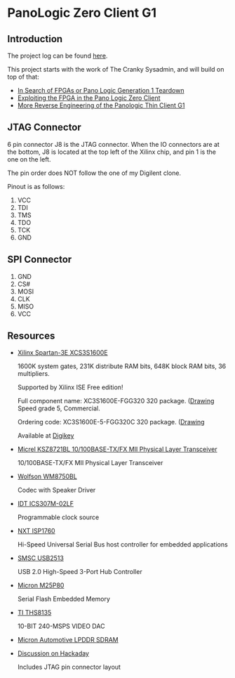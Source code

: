# PanoLogic Zero Client G1

## Introduction

The project log can be found [here](https://hackaday.io/project/136227-panologic-zero-client-g1).

This project starts with the work of The Cranky Sysadmin, and will build on top of that:
 
 * [In Search of FPGAs or Pano Logic Generation 1 Teardown](http://blog.2gn.com/electronics/in-search-of-fpgas-or-pano-logic-generation-1-teardown/)
 * [Exploiting the FPGA in the Pano Logic Zero Client](http://blog.2gn.com/electronics/exploiting-the-fpga-in-the-pano-logic-zero-client/)
 * [More Reverse Engineering of the Panologic Thin Client G1](http://blog.2gn.com/electronics/more-reverse-engineering-of-the-panologic-thin-client-g1-2/)

## JTAG Connector

6 pin connector J8 is the JTAG connector. When the IO connectors are at the bottom, J8 is located
at the top left of the Xilinx chip, and pin 1 is the one on the left.

The pin order does NOT follow the one of my Digilent clone.

Pinout is as follows:

1. VCC
2. TDI
3. TMS
4. TDO
5. TCK
6. GND

## SPI Connector

1. GND
2. CS#
3. MOSI
4. CLK
5. MISO
6. VCC

## Resources

* [Xilinx Spartan-3E XCS3S1600E](http://www.xilinx.com/support/documentation/data_sheets/ds312.pdf)

    1600K system gates, 231K distribute RAM bits, 648K block RAM bits, 36 multipliers.

    Supported by Xilinx ISE Free edition!

    Full component name: XC3S1600E-FGG320 320 package. ([Drawing](https://www.xilinx.com/support/documentation/package_specs/fg320.pdf)
    Speed grade 5, Commercial.

    Ordering code: XC3S1600E-5-FGG320C 320 package. ([Drawing](https://www.xilinx.com/support/documentation/package_specs/fg320.pdf)

    Available at [Digikey](https://www.digikey.com/product-detail/en/xilinx-inc/XC3S1600E-4FGG320C/122-1481-ND/1091709)


* [Micrel KSZ8721BL 10/100BASE-TX/FX MII Physical Layer Transceiver](https://www.mouser.com/ProductDetail/Microchip-Technology-Micrel/KSZ8721BL?qs=kh6iOki%2FeLEk0sRQ0%2FKccQ%3D%3D)

    10/100BASE-TX/FX MII Physical Layer Transceiver

* [Wolfson WM8750BL](https://www.cirrus.com/products/wm8750/)

    Codec with Speaker Driver 

* [IDT ICS307M-02LF](https://media.digikey.com/pdf/Data%20Sheets/IDT/ICS307-01,02_RevH.pdf)

    Programmable clock source

* [NXT ISP1760](http://www.mouser.com/ds/2/302/ISP1760_3-197088.pdf)

    Hi-Speed Universal Serial Bus host controller for embedded applications

* [SMSC USB2513](http://www.mouser.com/catalog/specsheets/2513.pdf)

    USB 2.0 High-Speed 3-Port Hub Controller

* [Micron M25P80](http://www.micron.com/~/media/Documents/Products/Data%20Sheet/NOR%20Flash/Serial%20NOR/M25P/M25P80.pdf)
 
    Serial Flash Embedded Memory

* [TI THS8135](http://www.ti.com/lit/ds/symlink/ths8135.pdf)

    10-BIT 240-MSPS VIDEO DAC

* [Micron Automotive LPDDR SDRAM](http://www.micron.com/~/media/Documents/Products/Data%20Sheet/DRAM/Mobile%20DRAM/Low-Power%20DRAM/LPDDR/60-series/t67m_512mb_embedded_lpddr.pdf)

* [Discussion on Hackaday](https://hackaday.com/2013/01/11/ask-hackaday-we-might-have-some-fpgas-to-hack/)

    Includes JTAG pin connector layout 

